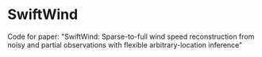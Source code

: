 # SwiftWind
Code for paper: "SwiftWind: Sparse-to-full wind speed reconstruction from noisy and partial observations with flexible arbitrary-location inference"
